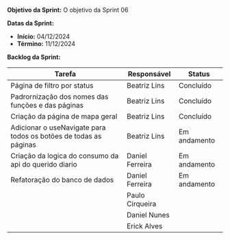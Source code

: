 
**Objetivo da Sprint:**
O objetivo da Sprint 06

**Datas da Sprint:**

- **Início:** 04/12/2024
- **Término:** 11/12/2024

**Backlog da Sprint:**

| Tarefa | Responsável | Status |
|--------|-------------|-----------------------|
| Página de filtro por status | Beatriz Lins | Concluído |
| Padrornização dos nomes das funções e das páginas | Beatriz Lins | Concluído |
| Criação da página de mapa geral | Beatriz Lins | Concluído |
| Adicionar o useNavigate para todos os botões de todas as páginas | Beatriz Lins | Em andamento |
| Criação da logica do consumo da api do querido diario | Daniel Ferreira | Em andamento |
| Refatoração do banco de dados | Daniel Ferreira | Em andamento |
| | Paulo Cirqueira |  |
| | Daniel Nunes |  |
| | Erick Alves |  |



